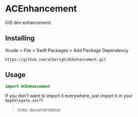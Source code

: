 # ACEnhancement
iOS dev enhancement


## Installing

Xcode > File > Swift Packages > Add Package Dependency

`https://github.com/albertgh/ACEnhancement.git`


## Usage

```swift
import ACEnhancement
```

If you don't want to import it everywhere, just import it in your `AppDelegate.swift`

> todo: documentation
